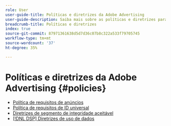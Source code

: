 ```yaml
---
role: User
user-guide-title: Políticas e diretrizes da Adobe Advertising
user-guide-description: Saiba mais sobre as políticas e diretrizes para DSP de publicidade e [!DNL Advertising Search, Social, & Commerce].
breadcrumb-title: Políticas e diretrizes
index: true
source-git-commit: 87971361638d5d7d36c07b8c322a533f79705745
workflow-type: tm+mt
source-wordcount: '37'
ht-degree: 35%

---
```



# Políticas e diretrizes da Adobe Advertising {#policies}

+ [Política de requisitos de anúncios](/help/policies/ad-requirements-policy.md)
+ [Política de requisitos de ID universal](/help/policies/universal-id-policy.md)
+ [Diretrizes de segmento de integridade aceitável](/help/policies/health-segment-guidelines.md)
+ [[!DNL DSP] Diretrizes de uso de dados](/help/policies/data-usage-guidelines.md)
